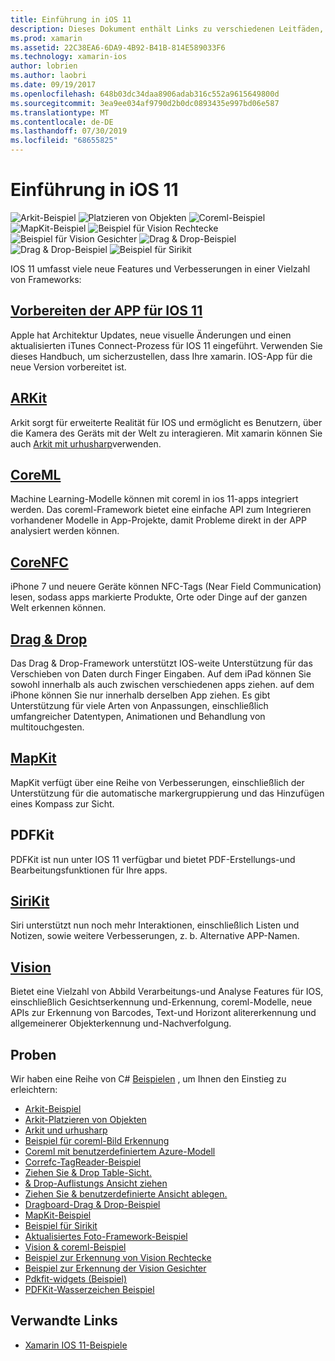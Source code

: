 ```yaml
---
title: Einführung in iOS 11
description: Dieses Dokument enthält Links zu verschiedenen Leitfäden, in denen die Features von IOS 11 beschrieben werden, u.a. Arkit, coreml, MapKit, PDFKit, Sirikit, das Vision Framework und vieles mehr.
ms.prod: xamarin
ms.assetid: 22C38EA6-6DA9-4B92-B41B-814E589033F6
ms.technology: xamarin-ios
author: lobrien
ms.author: laobri
ms.date: 09/19/2017
ms.openlocfilehash: 648b03dc34daa8906adab316c552a9615649800d
ms.sourcegitcommit: 3ea9ee034af9790d2b0dc0893435e997bd06e587
ms.translationtype: MT
ms.contentlocale: de-DE
ms.lasthandoff: 07/30/2019
ms.locfileid: "68655825"
---
```

# <a name="introduction-to-ios-11"></a>Einführung in iOS 11

![Arkit-Beispiel](images/arkit.png) ![Platzieren von Objekten](images/arkit2.png) ![Coreml-Beispiel](images/coreml.png) ![MapKit-Beispiel](images/mapkit.png) ![Beispiel für Vision Rechtecke](images/vision1.png) ![Beispiel für Vision Gesichter](images/vision2.png) ![Drag & Drop-Beispiel](images/drag-drop.png) ![Drag & Drop-Beispiel](images/drag-drop2.png) ![Beispiel für Sirikit](images/sirikit.png)

IOS 11 umfasst viele neue Features und Verbesserungen in einer Vielzahl von Frameworks:

## <a name="preparing-your-app-for-ios-11updating-your-appindexmd"></a>[Vorbereiten der APP für IOS 11](updating-your-app/index.md)

Apple hat Architektur Updates, neue visuelle Änderungen und einen aktualisierten iTunes Connect-Prozess für IOS 11 eingeführt. Verwenden Sie dieses Handbuch, um sicherzustellen, dass Ihre xamarin. IOS-App für die neue Version vorbereitet ist.

## <a name="arkitarkitindexmd"></a>[ARKit](arkit/index.md)

Arkit sorgt für erweiterte Realität für IOS und ermöglicht es Benutzern, über die Kamera des Geräts mit der Welt zu interagieren.
Mit xamarin können Sie auch [Arkit mit urhusharp](arkit/urhosharp.md)verwenden.

## <a name="coremlcoremlmd"></a>[CoreML](coreml.md)

Machine Learning-Modelle können mit coreml in ios 11-apps integriert werden. Das coreml-Framework bietet eine einfache API zum Integrieren vorhandener Modelle in App-Projekte, damit Probleme direkt in der APP analysiert werden können.

## <a name="corenfccorenfcmd"></a>[CoreNFC](corenfc.md)

iPhone 7 und neuere Geräte können NFC-Tags (Near Field Communication) lesen, sodass apps markierte Produkte, Orte oder Dinge auf der ganzen Welt erkennen können.

## <a name="drag-and-dropdrag-and-dropmd"></a>[Drag & Drop](drag-and-drop.md)

Das Drag & Drop-Framework unterstützt IOS-weite Unterstützung für das Verschieben von Daten durch Finger Eingaben. Auf dem iPad können Sie sowohl innerhalb als auch zwischen verschiedenen apps ziehen. auf dem iPhone können Sie nur innerhalb derselben App ziehen. Es gibt Unterstützung für viele Arten von Anpassungen, einschließlich umfangreicher Datentypen, Animationen und Behandlung von multitouchgesten.

## <a name="mapkitmapkitmd"></a>[MapKit](mapkit.md)

MapKit verfügt über eine Reihe von Verbesserungen, einschließlich der Unterstützung für die automatische markergruppierung und das Hinzufügen eines Kompass zur Sicht.

## <a name="pdfkit"></a>PDFKit

PDFKit ist nun unter IOS 11 verfügbar und bietet PDF-Erstellungs-und Bearbeitungsfunktionen für Ihre apps.

## <a name="sirikitsirikitmd"></a>[SiriKit](sirikit.md)

Siri unterstützt nun noch mehr Interaktionen, einschließlich Listen und Notizen, sowie weitere Verbesserungen, z. b. Alternative APP-Namen.

## <a name="visionvisionmd"></a>[Vision](vision.md)

Bietet eine Vielzahl von Abbild Verarbeitungs-und Analyse Features für IOS, einschließlich Gesichtserkennung und-Erkennung, coreml-Modelle, neue APIs zur Erkennung von Barcodes, Text-und Horizont alitererkennung und allgemeinerer Objekterkennung und-Nachverfolgung.

## <a name="samples"></a>Proben

Wir haben eine Reihe von C# [Beispielen](https://docs.microsoft.com/samples/browse/?products=xamarin&term=Xamarin.iOS+iOS11) , um Ihnen den Einstieg zu erleichtern:

* [Arkit-Beispiel](https://docs.microsoft.com/samples/xamarin/ios-samples/ios11-arkitsample)
* [Arkit-Platzieren von Objekten](https://docs.microsoft.com/samples/xamarin/ios-samples/ios11-arkitplacingobjects)
* [Arkit und urhusharp](arkit/urhosharp.md)
* [Beispiel für coreml-Bild Erkennung](https://docs.microsoft.com/samples/xamarin/ios-samples/ios11-coremlimagerecognition)
* [Coreml mit benutzerdefiniertem Azure-Modell](https://docs.microsoft.com/samples/xamarin/ios-samples/ios11-coremlazuremodel)
* [Correfc-TagReader-Beispiel](https://docs.microsoft.com/samples/xamarin/ios-samples/ios11-nfctagreader)
* [Ziehen Sie & Drop Table-Sicht.](https://docs.microsoft.com/samples/xamarin/ios-samples/ios11-draganddroptableview)
* [& Drop-Auflistungs Ansicht ziehen](https://docs.microsoft.com/samples/xamarin/ios-samples/ios11-draganddropcollectionview)
* [Ziehen Sie & benutzerdefinierte Ansicht ablegen.](https://docs.microsoft.com/samples/xamarin/ios-samples/ios11-draganddropcustomview)
* [Dragboard-Drag & Drop-Beispiel](https://docs.microsoft.com/samples/xamarin/ios-samples/ios11-draganddropdragboard)
* [MapKit-Beispiel](https://docs.microsoft.com/samples/xamarin/ios-samples/ios11-mapkitsample)
* [Beispiel für Sirikit](https://docs.microsoft.com/samples/xamarin/ios-samples/ios11-sirikitsample)
* [Aktualisiertes Foto-Framework-Beispiel](https://docs.microsoft.com/samples/xamarin/ios-samples/ios11-samplephotoapp)
* [Vision & coreml-Beispiel](https://docs.microsoft.com/samples/xamarin/ios-samples/ios11-coremlvision)
* [Beispiel zur Erkennung von Vision Rechtecke](https://docs.microsoft.com/samples/xamarin/ios-samples/ios11-visionrectangles/)
* [Beispiel zur Erkennung der Vision Gesichter](https://docs.microsoft.com/samples/xamarin/ios-samples/ios11-visionfaces)
* [Pdkfit-widgets (Beispiel)](https://docs.microsoft.com/samples/xamarin/ios-samples/ios11-pdfannotationwidgetsadvanced)
* [PDFKit-Wasserzeichen Beispiel](https://docs.microsoft.com/samples/xamarin/ios-samples/ios11-pdfdocumentwatermark)

## <a name="related-links"></a>Verwandte Links

- [Xamarin IOS 11-Beispiele](https://docs.microsoft.com/samples/browse/?products=xamarin&term=Xamarin.iOS+iOS11)
